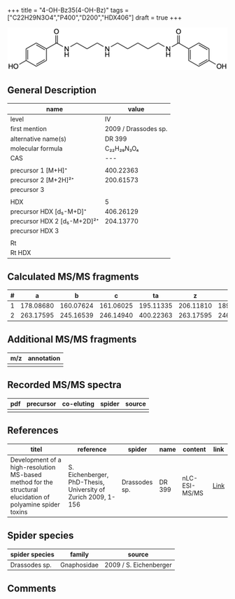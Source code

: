 +++
title = "4-OH-Bz35(4-OH-Bz)"
tags = ["C22H29N3O4","P400","D200","HDX406"]
draft = true
+++

![](/img/4-OH-Bz35(4-OH-Bz).png)

## General Description

| name                        | value                |
|-----------------------------|----------------------|
| level                       | IV                   |
| first mention               | 2009 / Drassodes sp. |
| alternative name(s)         | DR 399               |
| molecular formula           | C₂₂H₂₉N₃O₄           |
| CAS                         | ---                  |
|                             |                      |
| precursor 1 [M+H]⁺          | 400.22363            |
| precursor 2 [M+2H]²⁺        | 200.61573            |
| precursor 3                 |                      |
|                             |                      |
| HDX                         | 5                    |
| precursor HDX   [d₅-M+D]⁺   | 406.26129            |
| precursor HDX 2 [d₅-M+2D]²⁺ | 204.13770            |
| precursor HDX 3             |                      |
|                             |                      |
| Rt                          |                      |
| Rt HDX                      |                      |

## Calculated MS/MS fragments

| # | a         | b         | c         | ta        | z         | y         | tz        |
|---|-----------|-----------|-----------|-----------|-----------|-----------|-----------|
| 1 | 178.08680 | 160.07624 | 161.06025 | 195.11335 | 206.11810 | 189.09156 | 223.14465 |
| 2 | 263.17595 | 245.16539 | 246.14940 | 400.22363 | 263.17595 | 246.14941 | 280.20250 |

## Additional MS/MS fragments

| m/z       | annotation |
|-----------|------------|
|           |            |

## Recorded MS/MS spectra

| pdf | precursor | co-eluting | spider    | source                              |
|-----|-----------|------------|-----------|-------------------------------------|
|     |           |            |           |                                     |

## References

| titel                                                                                                      | reference                                                     | spider        | name   | content       | link                                                               |
|------------------------------------------------------------------------------------------------------------|---------------------------------------------------------------|---------------|--------|---------------|--------------------------------------------------------------------|
| Development of a high-resolution MS-based method for the structural elucidation of polyamine spider toxins | S. Eichenberger, PhD-Thesis, University of Zurich 2009, 1-156 | Drassodes sp. | DR 399 | nLC-ESI-MS/MS | [Link](https://www.zora.uzh.ch/id/eprint/12787/1/Eichenberger.pdf) |

## Spider species

| spider species | family      | source                 |
|----------------|-------------|------------------------|
| Drassodes sp.  | Gnaphosidae | 2009 / S. Eichenberger |

## Comments